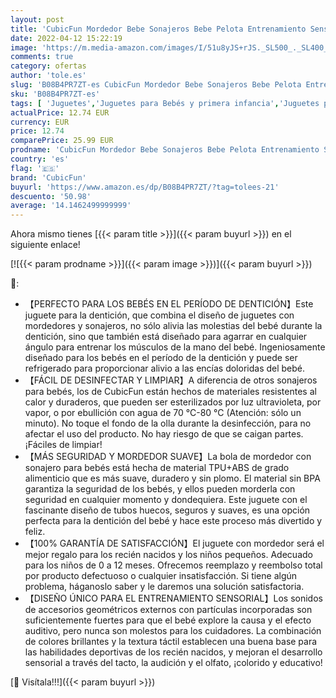 ```yaml
---
layout: post
title: 'CubicFun Mordedor Bebe Sonajeros Bebe Pelota Entrenamiento Sensorial Juguetes para Bebes de 0 3 6 9 Meses a 1 año  sin BPA Mordedor con Sonajero Pelota Sensorial'
date: 2022-04-12 15:22:19
image: 'https://m.media-amazon.com/images/I/51u8yJS+rJS._SL500_._SL400_.jpg'
comments: true
category: ofertas
author: 'tole.es'
slug: 'B08B4PR7ZT-es CubicFun Mordedor Bebe Sonajeros Bebe Pelota Entrenamiento...'
sku: 'B08B4PR7ZT-es'
tags: [ 'Juguetes','Juguetes para Bebés y primera infancia','Juguetes para bebés','Juguetes y juegos','Sonajeros y aros de peluche','bebe','cubicfun', ]
actualPrice: 12.74 EUR
currency: EUR
price: 12.74
comparePrice: 25.99 EUR
prodname: 'CubicFun Mordedor Bebe Sonajeros Bebe Pelota Entrenamiento Sensorial Juguetes para Bebes de 0 3 6 9 Meses a 1 año  sin BPA Mordedor con Sonajero Pelota Sensorial'
country: 'es'
flag: '🇪🇸'
brand: 'CubicFun'
buyurl: 'https://www.amazon.es/dp/B08B4PR7ZT/?tag=tolees-21'
descuento: '50.98'
average: '14.1462499999999'
---
```


Ahora mismo tienes [{{< param title >}}]({{< param buyurl >}}) en el siguiente enlace!

[![{{< param prodname >}}]({{< param image >}})]({{< param buyurl >}})

🔎:

- 【PERFECTO PARA LOS BEBÉS EN EL PERÍODO DE DENTICIÓN】Este juguete para la dentición, que combina el diseño de juguetes con mordedores y sonajeros, no sólo alivia las molestias del bebé durante la dentición, sino que también está diseñado para agarrar en cualquier ángulo para entrenar los músculos de la mano del bebé. Ingeniosamente diseñado para los bebés en el período de la dentición y puede ser refrigerado para proporcionar alivio a las encías doloridas del bebé.
- 【FÁCIL DE DESINFECTAR Y LIMPIAR】A diferencia de otros sonajeros para bebés, los de CubicFun están hechos de materiales resistentes al calor y duraderos, que pueden ser esterilizados por luz ultravioleta, por vapor, o por ebullición con agua de 70 °C-80 °C (Atención: sólo un minuto). No toque el fondo de la olla durante la desinfección, para no afectar el uso del producto. No hay riesgo de que se caigan partes. ¡Fáciles de limpiar!
- 【MÁS SEGURIDAD Y MORDEDOR SUAVE】La bola de mordedor con sonajero para bebés está hecha de material TPU+ABS de grado alimenticio que es más suave, duradero y sin plomo. El material sin BPA garantiza la seguridad de los bebés, y ellos pueden morderla con seguridad en cualquier momento y dondequiera. Este juguete con el fascinante diseño de tubos huecos, seguros y suaves, es una opción perfecta para la dentición del bebé y hace este proceso más divertido y feliz.
- 【100% GARANTÍA DE SATISFACCIÓN】El juguete con mordedor será el mejor regalo para los recién nacidos y los niños pequeños. Adecuado para los niños de 0 a 12 meses. Ofrecemos reemplazo y reembolso total por producto defectuoso o cualquier insatisfacción. Si tiene algún problema, háganoslo saber y le daremos una solución satisfactoria.
- 【DISEÑO ÚNICO PARA EL ENTRENAMIENTO SENSORIAL】Los sonidos de accesorios geométricos externos con partículas incorporadas son suficientemente fuertes para que el bebé explore la causa y el efecto auditivo, pero nunca son molestos para los cuidadores. La combinación de colores brillantes y la textura táctil establecen una buena base para las habilidades deportivas de los recién nacidos, y mejoran el desarrollo sensorial a través del tacto, la audición y el olfato, ¡colorido y educativo!

[🛒 Visítala!!!]({{< param buyurl >}})
